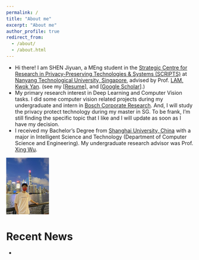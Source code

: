 ```yaml
---
permalink: /
title: "About me"
excerpt: "About me"
author_profile: true
redirect_from: 
  - /about/
  - /about.html
---
```


* Hi there! I am SHEN Jiyuan, a MEng student in the [Strategic Centre for Research in Privacy-Preserving Technologies & Systems (SCRIPTS)](https://www.ntu.edu.sg/scripts/home) at [Nanyang Technological University, Singapore](https://www.ntu.edu.sg/index), advised by Prof. [LAM, Kwok Yan](https://personal.ntu.edu.sg/kwokyan.lam/). (see my [[Resume]()], and [[Google Scholar]()].)
* My primary research interest in Deep Learning and Computer Vision tasks. I did some computer vision related projects during my undergraduate and intern in [Bosch Corporate Research](https://www.bosch.com/). And, I will study the privacy protect technology during my master in SG. To be frank, I’m still finding the specific topic that I like and I will update as soon as I have my decision.
* I received my Bachelor’s Degree from [Shanghai University, China](https://www.shu.edu.cn/) with a major in Intelligent Science and Technology (Department of Computer Science and Engineering). My undergraduate research advisor was Prof. [Xing Wu](https://scholar.google.com/citations?user=rRQ_BQIAAAAJ&hl=en).

<img src="../images/life_img.JPG" style="zoom: 15%;" />

# Recent News
* 

